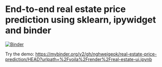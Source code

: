 # End-to-end real estate price prediction using sklearn, ipywidget and binder

[![Binder](https://mybinder.org/badge_logo.svg)](https://mybinder.org/v2/gh/nghweigeok/real-estate-price-prediction/HEAD?urlpath=%2Fvoila%2Frender%2Freal-estate-ui.ipynb)

Try the demo: https://mybinder.org/v2/gh/nghweigeok/real-estate-price-prediction/HEAD?urlpath=%2Fvoila%2Frender%2Freal-estate-ui.ipynb
